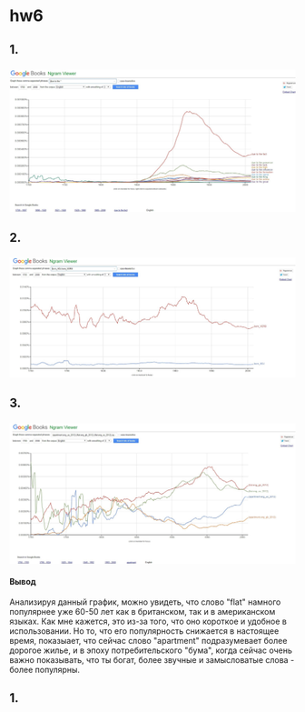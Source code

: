 # hw6
## 1.
### ![](https://github.com/yuliayakovleva/hw6/blob/master/BAaiIscSCIE.jpg)

## 2.
### ![](https://github.com/yuliayakovleva/hw6/blob/master/mXbbipCYafE.jpg)

## 3.
### ![](https://github.com/yuliayakovleva/hw6/blob/master/BuloMOXUBaY.jpg)
#### Вывод
Анализируя данный график, можно увидеть, что слово "flat" намного популярнее уже 60-50 лет как в британском, так и в американском языках. Как мне кажется, это из-за того, что оно короткое и удобное в использовании. Но то, что его популярность снижается в настоящее время, показыает, что сейчас слово "apartment" подразумевает более дорогое жилье, и в эпоху потребительского "бума", когда сейчас очень важно показывать, что ты богат, более звучные и замысловатые слова - более популярны.

## 1.
### ![]()
